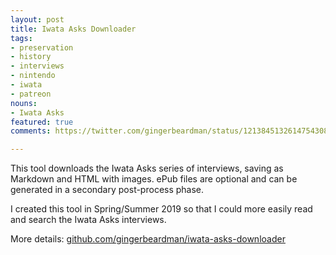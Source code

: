 ```yaml
---
layout: post
title: Iwata Asks Downloader
tags:
- preservation
- history
- interviews
- nintendo
- iwata
- patreon
nouns:
- Iwata Asks
featured: true
comments: https://twitter.com/gingerbeardman/status/1213845132614754308

---
```

This tool downloads the Iwata Asks series of interviews, saving as Markdown and HTML with images. ePub files are optional and can be generated in a secondary post-process phase.

I created this tool in Spring/Summer 2019 so that I could more easily read and search the Iwata Asks interviews.

More details: [github.com/gingerbeardman/iwata-asks-downloader](https://github.com/gingerbeardman/iwata-asks-downloader "https://github.com/gingerbeardman/iwata-asks-downloader")